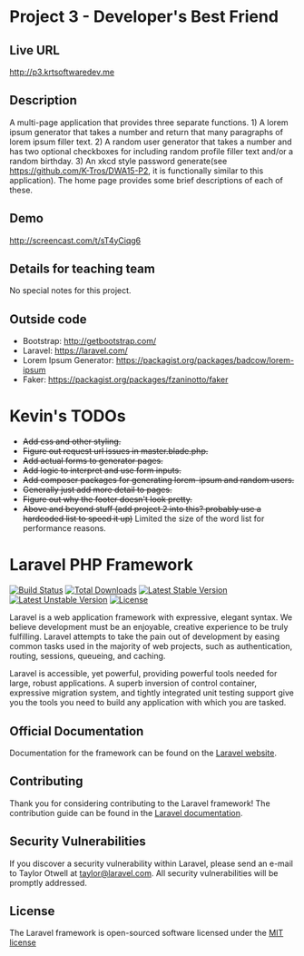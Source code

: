 # Project 3 - Developer's Best Friend

## Live URL
<http://p3.krtsoftwaredev.me>

## Description
A multi-page application that provides three separate functions. 1) A lorem ipsum generator that takes a number and return that many paragraphs of lorem ipsum filler text. 2) A random user generator that takes a number and has two optional checkboxes for including random profile filler text and/or a random birthday. 3) An xkcd style password generate(see https://github.com/K-Tros/DWA15-P2, it is functionally similar to this application). The home page provides some brief descriptions of each of these.

## Demo
<http://screencast.com/t/sT4yCiqg6>

## Details for teaching team
No special notes for this project.

## Outside code
* Bootstrap: http://getbootstrap.com/
* Laravel: https://laravel.com/
* Lorem Ipsum Generator: https://packagist.org/packages/badcow/lorem-ipsum
* Faker: https://packagist.org/packages/fzaninotto/faker

# Kevin's TODOs

* ~~Add css and other styling.~~
* ~~Figure out request url issues in master.blade.php.~~
* ~~Add actual forms to generator pages.~~
* ~~Add logic to interpret and use form inputs.~~
* ~~Add composer packages for generating lorem-ipsum and random users.~~
* ~~Generally just add more detail to pages.~~
* ~~Figure out why the footer doesn't look pretty.~~
* ~~Above and beyond stuff (add project 2 into this? probably use a hardcoded list to speed it up)~~ Limited the size of the word list for performance reasons.

# Laravel PHP Framework

[![Build Status](https://travis-ci.org/laravel/framework.svg)](https://travis-ci.org/laravel/framework)
[![Total Downloads](https://poser.pugx.org/laravel/framework/d/total.svg)](https://packagist.org/packages/laravel/framework)
[![Latest Stable Version](https://poser.pugx.org/laravel/framework/v/stable.svg)](https://packagist.org/packages/laravel/framework)
[![Latest Unstable Version](https://poser.pugx.org/laravel/framework/v/unstable.svg)](https://packagist.org/packages/laravel/framework)
[![License](https://poser.pugx.org/laravel/framework/license.svg)](https://packagist.org/packages/laravel/framework)

Laravel is a web application framework with expressive, elegant syntax. We believe development must be an enjoyable, creative experience to be truly fulfilling. Laravel attempts to take the pain out of development by easing common tasks used in the majority of web projects, such as authentication, routing, sessions, queueing, and caching.

Laravel is accessible, yet powerful, providing powerful tools needed for large, robust applications. A superb inversion of control container, expressive migration system, and tightly integrated unit testing support give you the tools you need to build any application with which you are tasked.

## Official Documentation

Documentation for the framework can be found on the [Laravel website](http://laravel.com/docs).

## Contributing

Thank you for considering contributing to the Laravel framework! The contribution guide can be found in the [Laravel documentation](http://laravel.com/docs/contributions).

## Security Vulnerabilities

If you discover a security vulnerability within Laravel, please send an e-mail to Taylor Otwell at taylor@laravel.com. All security vulnerabilities will be promptly addressed.

## License

The Laravel framework is open-sourced software licensed under the [MIT license](http://opensource.org/licenses/MIT)
